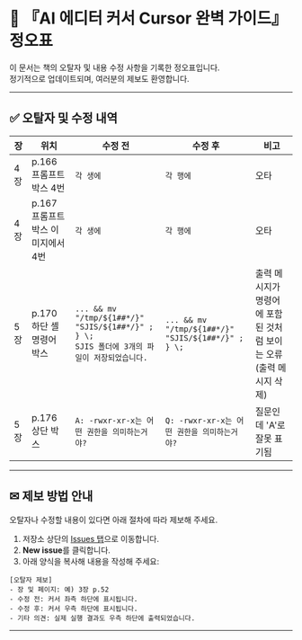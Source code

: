 # 📘 『AI 에디터 커서 Cursor 완벽 가이드』 정오표

이 문서는 책의 오탈자 및 내용 수정 사항을 기록한 정오표입니다.  
정기적으로 업데이트되며, 여러분의 제보도 환영합니다.

---

## ✅ 오탈자 및 수정 내역

| 장  | 위치               | 수정 전                                                                                                                                      | 수정 후                                                              | 비고 |
|-----|--------------------|---------------------------------------------------------------------------------------------------------------------------------------------|-----------------------------------------------------------------------|------|
| 4장 | p.166 프롬프트 박스 4번 | `각 생에` | `각 행에` | 오타 |
| 4장 | p.167 프롬프트 박스 이미지에서 4번 | `각 생에` | `각 행에` | 오타 |
| 5장 | p.170 하단 셸 명령어 박스 | `... && mv "/tmp/${1##*/}" "SJIS/${1##*/}" ; } \;`<br>`SJIS 폴더에 3개의 파일이 저장되었습니다.` | `... && mv "/tmp/${1##*/}" "SJIS/${1##*/}" ; } \;`                   | 출력 메시지가 명령어에 포함된 것처럼 보이는 오류<br>(출력 메시지 삭제) |
| 5장 | p.176 상단 박스 | `A: -rwxr-xr-x는 어떤 권한을 의미하는거야?` | `Q: -rwxr-xr-x는 어떤 권한을 의미하는거야?` | 질문인데 'A'로 잘못 표기됨 |



---

## ✉ 제보 방법 안내

오탈자나 수정할 내용이 있다면 아래 절차에 따라 제보해 주세요.

1. 저장소 상단의 [Issues 탭](https://github.com/Youngjin-com/Cursor/issues)으로 이동합니다.
2. **New issue**를 클릭합니다.
3. 아래 양식을 복사해 내용을 작성해 주세요:

```
[오탈자 제보]
- 장 및 페이지: 예) 3장 p.52
- 수정 전: 커서 좌측 하단에 표시됩니다.
- 수정 후: 커서 우측 하단에 표시됩니다.
- 기타 의견: 실제 실행 결과도 우측 하단에 출력되었습니다.
```

---

